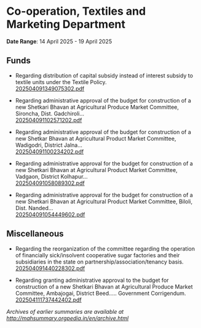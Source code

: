 # Co-operation, Textiles and Marketing Department

**Date Range**: 14 April 2025 - 19 April 2025


## Funds
- Regarding distribution of capital subsidy instead of interest subsidy to textile units under the Textile Policy.\
  [202504091349075302.pdf](https://gr.maharashtra.gov.in/Site/Upload/Government%20Resolutions/English/202504091349075302...pdf)

- Regarding administrative approval of the budget for construction of a new Shetkari Bhavan at Agricultural Produce Market Committee, Sironcha, Dist. Gadchiroli...\
  [202504091102571202.pdf](https://gr.maharashtra.gov.in/Site/Upload/Government%20Resolutions/English/202504091102571202.pdf)

- Regarding administrative approval of the budget for construction of a new Shetkar Bhavan at Agricultural Product Market Committee, Wadigodri, District Jalna...\
  [202504091100234202.pdf](https://gr.maharashtra.gov.in/Site/Upload/Government%20Resolutions/English/202504091100234202.pdf)

- Regarding administrative approval for the budget for construction of a new Shetkari Bhavan at Agricultural Product Market Committee, Vadgaon, District Kolhapur...\
  [202504091058089302.pdf](https://gr.maharashtra.gov.in/Site/Upload/Government%20Resolutions/English/202504091058089302.pdf)

- Regarding administrative approval for the budget for construction of a new Shetkari Bhavan at Agricultural Product Market Committee, Biloli, Dist. Nanded...\
  [202504091054449602.pdf](https://gr.maharashtra.gov.in/Site/Upload/Government%20Resolutions/English/202504091054449602.pdf)

## Miscellaneous
- Regarding the reorganization of the committee regarding the operation of financially sick/insolvent cooperative sugar factories and their subsidiaries in the state on partnership/association/tenancy basis.\
  [202504091440228302.pdf](https://gr.maharashtra.gov.in/Site/Upload/Government%20Resolutions/English/202504091440228302.pdf)

- Regarding granting administrative approval to the budget for construction of a new Shetkari Bhavan at Agricultural Produce Market Committee, Ambajogai, District Beed..... Government Corrigendum.\
  [202504111737442402.pdf](https://gr.maharashtra.gov.in/Site/Upload/Government%20Resolutions/English/202504111737442402.pdf)


*Archives of earlier summaries are available at http://mahsummary.orgpedia.in/en/archive.html*